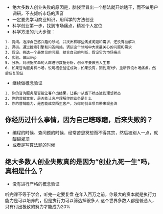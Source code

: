 - 绝大多数人创业失败的原因是，脑袋里冒出一个想法就开始瞎干，而不做用户调研，不去倾听市场的声音
- 一定要先学习商业知识，用科学的方法创业
- 科学创业第一步，找到市场痛点，精准个人定位
- 科学方法的六大步骤：
```
1. 提问。选择自己感兴趣的领域，并找出有哪些痛点问题和需求，还没有被解决
2. 调研。通过搜索引擎和问答网站，调研这个领域中大家最关心的问题和需求
3. 假设。挑选一个最常见的问题，结合自己的判断，假设它为市场痛点
4. 实验。做出mvp
5. 分析，对根据买单的人群进行数据分析，创业不要做熟人生意
6. 如果咨询服务有市场，说明概念验证成功；如果没有，回到第3步，重新假设市场痛点，然后反复验证
```
- 继续做概念验证
```
1. 你的咨询服务是否能让客户出结果，让客户从当下状态达到理想状态
2. 你的营销文案，是否能让客户理解你的业务是什么
3. 你的营销能力，是否能成交陌生客户，为你的创业项目带来现金流
```

## 你经历过什么事情，因为自己瞎琢磨，后来失败的？
- 编程的时候、查问题的时候，经常苦思冥想而不得其宗，然后被别人一点，就醍醐灌顶
- 或者是写算法题的时候

## 绝大多数人创业失败真的是因为“创业九死一生“吗，真相是什么？
- 没有进行严格的概念验证




听完课不等于学会，听完一定要复盘
在年入百万之前，你最大的资本就是执行力
能力是可以培养的，但是执行力可以筛选掉很多人
这个世界多数人都是普通人，只有付出极致的努力才能成为20%


